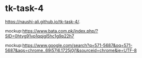 # tk-task-4

https://naushi-ali.github.io/tk-task-4/.

mockup:https://www.bata.com.pk/index.php/?SID=0htvg91vp1qqjgl5hc1g9p22h7

mockup:https://www.google.com/search?q=571-5687&oq=571-5687&aqs=chrome..69i57j6.1725j0j1&sourceid=chrome&ie=UTF-8


